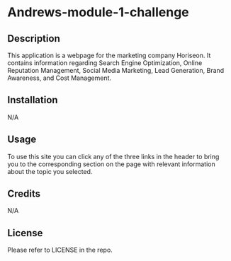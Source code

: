 # Andrews-module-1-challenge

## Description

This application is a webpage for the marketing company Horiseon. It contains information regarding Search Engine Optimization, Online Reputation Management, Social Media Marketing, Lead Generation, Brand Awareness, and Cost Management.

## Installation

N/A

## Usage

To use this site you can click any of the three links in the header to bring you to the corresponding section on the page with relevant information about the topic you selected.

## Credits

N/A

## License

Please refer to LICENSE in the repo. 